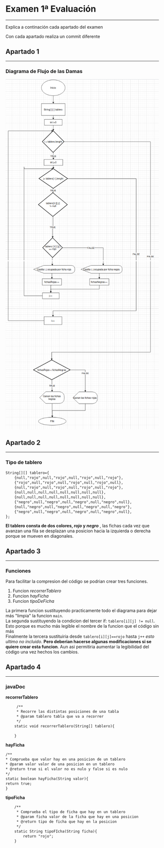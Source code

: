 # Examen 1ª Evaluación

---

Explica a continación cada apartado del examen

Con cada apartado realiza un commit diferente 


## Apartado 1  

---
### Diagrama de Flujo de las Damas  
![diagrama1.png](imgs/diagrama1.png)
![diagrama2.png](imgs/diagrama2.png)

## Apartado 2

---

### Tipo de tablero

```
String[][] tablero={
    {null,"rojo",null,"rojo",null,"rojo",null,"rojo"},
    {"rojo",null,"rojo",null,"rojo",null,"rojo",null},
    {null,"rojo",null,"rojo",null,"rojo",null,"rojo"},
    {null,null,null,null,null,null,null,null},
    {null,null,null,null,null,null,null,null},
    {"negro",null,"negro",null,"negro",null,"negro",null},
    {null,"negro",null,"negro",null,"negro",null,"negro"},
    {"negro",null,"negro",null,"negro",null,"negro",null},
};
```
**El tablero consta de dos colores, *rojo* y *negro***
, las fichas cada vez que avanzan una fila se desplazan una
posicion hacia la izquierda o derecha
porque se mueven en diagonales.


## Apartado 3

---
### Funciones

Para facilitar la compresion del
código se podrian crear tres funciones.  
1. Funcion *recorrerTablero*
2. Funcion *hayFicha*
3. Funcion *tipoDeFicha*

La primera funcion sustituyendo practicamente todo el diagrama  para 
dejar más "limpia" la funcion `main`.  
La segunda sustituyendo la condicion del tercer if: `tablero[i][j] != null`.
Esto porque es mucho más legible el nombre de la funcion que el código sin más   
Finalmente la tercera sustituiria desde `tablero[i][j]==rojo` hasta `j++`
*esto ultimo no incluido*. **Pero deberian hacerse algunas modificaciones si se quiere crear esta funcion**. Aun asi permitiria aumentar la legibilidad del código una vez hechos los cambios.

## Apartado 4

---
### javaDoc
**recorrerTablero**
```
     /**
     * Recorre las distintas posiciones de una tabla 
     * @param tablero tabla que va a recorrer
     */
    static void recorrerTablero(String[] tablero){

    }
```

**hayFicha**
```
/**
* Comprueba que valor hay en una posicion de un tablero
* @param valor valor de una posicion en un tablero
* @return true si el valor no es nulo y false si es nulo
*/
static boolean hayFicha(String valor){
return true;
}
```
**tipoFicha**

```
    /**
     * Comprueba el tipo de ficha que hay en un tablero
     * @param ficha valor de la ficha que hay en una posicion
     * @return tipo de ficha que hay en la posicion
     */
    static String tipoFIcha(String ficha){
        return "rojo";
    }
```